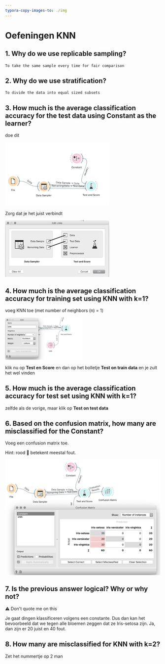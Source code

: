 ```yaml
---
typora-copy-images-to: ./img
---
```


# Oefeningen KNN

## 1. Why do we use replicable sampling?

```
To take the same sample every time for fair comparison
```

## 2. Why do we use stratification?

```
To divide the data into equal sized subsets
```

## 3. How much is the average classification accuracy for the test data using Constant as the learner?

doe dit

<img src="img/image-20200507190441308.png" alt="image-20200507190441308" style="zoom:33%;" />



Zorg dat je het juist verbindt

<img src="img/image-20200507190521553.png" alt="image-20200507190521553" style="zoom: 33%;" />

## 4. How much is the average classification accuracy for training set using KNN with k=1?

voeg KNN toe (met number of neighbors (n)  = 1)

<img src="img/image-20200507191429216.png" alt="image-20200507191429216" width="50%" />

klik nu op **Test en Score** en dan op het bolletje **Test on train data** en je zult het wel vinden

## 5. How much is the average classification accuracy for test set using KNN with k=1?

zelfde als de vorige, maar klik op **Test on test data**



## 6. Based on the confusion matrix, how many are misclassified for the Constant?

Voeg een confusion matrix toe.

Hint: rood :red_circle: betekent meestal fout.

![image-20200507192315529](img/image-20200507192315529.png)



## 7. Is the previous answer logical? Why or why not?

:warning: Don't quote me on this

Je gaat dingen klassificeren volgens een constante. Dus dan kan het bevoorbeeld dat we tegen alle bloemen zeggen dat ze Iris-setosa zijn. Ja, dan zijn er 20 juist en 40 fout.

## 8. How many are misclassified for KNN with k=2?

Zet het nummertje op 2 man